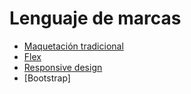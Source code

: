 # Lenguaje de marcas

* [Maquetación tradicional](maquetacion_tradicional/index.md)
* [Flex](flex/index.md)
* [Responsive design](responsive/index.md)
* [Bootstrap]